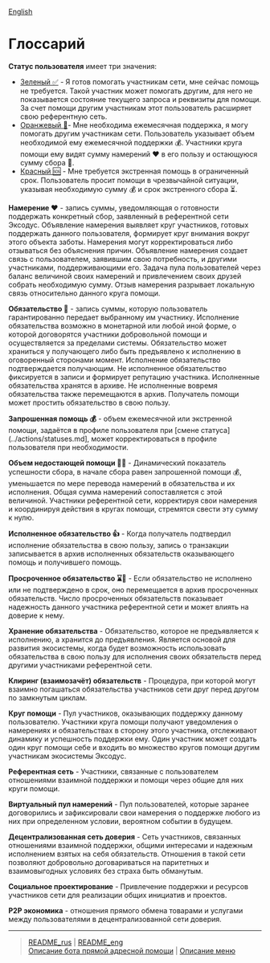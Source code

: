 [English](../../documents_eng/glossary/glossary.md)

# Глоссарий

__Статус пользователя__ имеет три значения: 
- [Зеленый ✅](../statuses/green.md)  - Я готов помогать участникам сети, мне сейчас помощь не требуется. Такой участник может помогать другим, для него не показывается состояние текущего запроса и реквизиты для помощи. За счет помощи другим участникам этот пользователь расширяет свою референтную сеть.
- [Oранжевый 🔆](../statuses/orange.md)- Мне необходима ежемесячная поддержка, я могу помогать другим участникам сети. Пользователь указывает объем необходимой ему ежемесячной поддержки 💰. Участники круга помощи ему видят сумму намерений ❤️ в его пользу и остающуюся сумму сбора 🙏. 
- [Красный 🆘](../statuses/red.md)   - Мне требуется экстренная помощь в ограниченный срок. Пользователь просит помощи в чрезвычайной ситуации, указывая необходимую сумму 💰 и срок экстренного сбора ⏳.

__Намерение ❤️__ - запись суммы, уведомляющая о готовности поддержать конкретный сбор, заявленный в референтной сети Эксодус. Объявление намерения выявляет круг участников, готовых поддержать данного пользователя, формирует круг внимания вокруг этого объекта заботы. Намерения могут корректироваться либо отзываться без объяснения причин. Объявление намерения создает связь с пользователем, заявившим свою потребность, и другими участниками, поддерживающими его. Задача пула пользователей через баланс величиной своих намерений и привлечением своих друзей собрать необходимую сумму. Отзыв намерения разрывает локальную связь относительно данного круга помощи.

__Обязательство 🤝__ - запись суммы, которую пользователь гарантированно передает выбранному им участнику. Исполнение обязательства возможно в монетарной или любой иной форме, о которой договорятся участники добровольной помощи и осуществляется за пределами системы. Обязательство может храниться у получающего либо быть предъявлено к исполнению в оговоренный сторонами момент. Исполнение обязательство подтверждается получающим. Не исполненное обязательство фиксируется в записи и формирует репутацию участника. Исполненные обязательства хранятся в архиве. Не исполненные вовремя обязательства также перемещаются в архив. Получатель помощи может простить обязательство в свою пользу.

__Запрошенная помощь 💰__ - объем ежемесячной или экстренной помощи, задаётся в профиле пользователя при [смене статуса](../actions/statuses.md], может корректироваться в профиле пользователя при необходимости.

__Объем недостающей помощи 🙏🏻__ - Динамический показатель успешности сбора, в начале сбора равен запрошенной помощи 💰, уменьшается по мере перевода намерений в обязательства и их исполнения. Общая сумма намерений сопоставляется с этой величиной. Участники референтной сети, корректируя свои намерения и координируя действия в кругах помощи, стремятся свести эту сумму к нулю.

__Исполненное обязательство 👍__ - Когда получатель подтвердил исполнение обязательства в свою пользу, запись о транзакции записывается в архив исполненных обязательств оказывающего помощь и получившего помощь. 

__Просроченное обязательство ⌛️🤝__ - Если обязательство не исполнено или не подтверждено в срок, оно перемещается в архив просроченных обязательств. Число просроченных обязательств показывает надежность данного участника референтной сети и может влиять на доверие к нему.

__Хранение обязательства__ - Обязательство, которое не предъявляется к исполнению, а хранится до предъявления. Является основой для развития экосистемы, когда будет возможность использовать обязательства в свою пользу для исполнения своих обязательств перед другими участниками референтной сети. 

__Клиринг (взаимозачёт) обязательств__ - Процедура, при которой могут взаимно погашаться обязательства участников сети друг перед другом по замкнутым циклам.

__Круг помощи__ - Пул участников, оказывающих поддержку данному пользователю. Участники круга помощи получают уведомления о намерениях и обязательствах в сторону этого участника, отслеживают динамику и успешность поддержки ему. Один участник может создать один круг помощи себе и входить во множество кругов помощи другим участникам экосистемы Эксодус.

__Референтная сеть__ - Участники, связанные с пользователем отношениями взаимной поддержки и помощи через общие для них круги помощи. 

__Виртуальный пул намерений__ - Пул пользователей, которые заранее договорились и зафиксировали свои намерения о поддержке любого из них при определенном условии, вероятном событии в будущем.

__Децентрализованная сеть доверия__ - Сеть участников, связанных отношениями взаимной поддержки, общими интересами и надежным исполнением взятых на себя обязательств. Отношения в такой сети позволяют добровольно договариваться на паритетных и взаимовыгодных условиях без страха быть обманутым.

__Социальное проектирование__ - Привлечение поддержки и ресурсов участников сети для реализации общих инициатив и проектов. 

__P2P экономика__ - отношения прямого обмена товарами и услугами между пользователями в децентрализованной сети доверия.

---
> [README_rus](../../README.md)  |  [README_eng](../../README_eng.md)  
> [Описание бота прямой адресной помощи](../index.md)  |  [Описание меню](../faq/menu.md)

